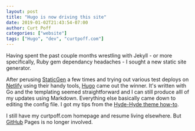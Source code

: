 ```yaml
---
layout: post
title: "Hugo is now driving this site"
date: 2019-01-02T21:43:54-07:00
author: Curt Poff
categories: ["website"]
tags: ["Hugo", "dev", "curtpoff.com"]
---
```


Having spent the past couple months wrestling with Jekyll - or more specifically, Ruby gem dependancy headaches - I sought a new static site generator. 

<!--more-->

After perusing [StaticGen](https://www.staticgen.com/) a few times and trying out various test deploys on [Netlify](https://www.netlify.com/) using their handy tools, [Hugo](https://gohugo.io/) came out the winner. It's written with Go and the templating seemed straightforward and I can still produce alll of my updates using Markdown. Everything else basically came down to editing the config file. I got my tips from the [Hyde-Hyde theme how-to](https://themes.gohugo.io/theme/hyde-hyde/).

I still have my curtpoff.com homepage and resume living elsewhere. But [GitHub](https://github.com) Pages is no longer involved.




